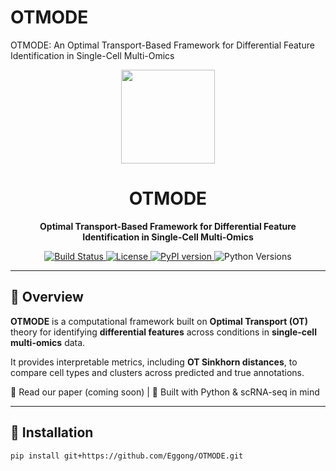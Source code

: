 # OTMODE
OTMODE: An Optimal Transport-Based Framework for Differential Feature Identification in Single-Cell Multi-Omics

<p align="center">
  <img src="https://github.com/Eggong/OTMODE/assets/logo.png" height="150">
</p>

<h1 align="center">OTMODE</h1>
<p align="center">
  <strong>Optimal Transport-Based Framework for Differential Feature Identification in Single-Cell Multi-Omics</strong>
</p>

<p align="center">
  <a href="https://github.com/Eggong/OTMODE/actions">
    <img src="https://img.shields.io/github/workflow/status/Eggong/OTMODE/CI?label=build" alt="Build Status">
  </a>
  <a href="https://github.com/Eggong/OTMODE/blob/main/LICENSE">
    <img src="https://img.shields.io/github/license/Eggong/OTMODE" alt="License">
  </a>
  <a href="https://pypi.org/project/otmode/">
    <img src="https://img.shields.io/pypi/v/otmode?color=brightgreen&label=pypi" alt="PyPI version">
  </a>
  <img src="https://img.shields.io/pypi/pyversions/otmode" alt="Python Versions">
</p>

---

## 🧬 Overview

**OTMODE** is a computational framework built on **Optimal Transport (OT)** theory for identifying **differential features** across conditions in **single-cell multi-omics** data.

It provides interpretable metrics, including **OT Sinkhorn distances**, to compare cell types and clusters across predicted and true annotations.

📖 Read our paper (coming soon) | 🔬 Built with Python & scRNA-seq in mind

---

## 🚀 Installation

```bash
pip install git+https://github.com/Eggong/OTMODE.git
